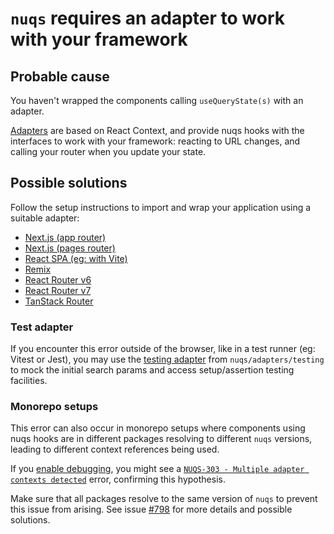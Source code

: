 # `nuqs` requires an adapter to work with your framework

## Probable cause

You haven't wrapped the components calling `useQueryState(s)` with
an adapter.

[Adapters](https://nuqs.dev/docs/adapters) are based on React Context,
and provide nuqs hooks with the interfaces to work with your framework:
reacting to URL changes, and calling your router when you update your state.

## Possible solutions

Follow the setup instructions to import and wrap your application
using a suitable adapter:

- [Next.js (app router)](https://nuqs.dev/docs/adapters#nextjs-app-router)
- [Next.js (pages router)](https://nuqs.dev/docs/adapters#nextjs-pages-router)
- [React SPA (eg: with Vite)](https://nuqs.dev/docs/adapters#react-spa)
- [Remix](https://nuqs.dev/docs/adapters#remix)
- [React Router v6](https://nuqs.dev/docs/adapters#react-router-v6)
- [React Router v7](https://nuqs.dev/docs/adapters#react-router-v7)
- [TanStack Router](https://nuqs.dev/docs/adapters#tanstack-router)

### Test adapter

If you encounter this error outside of the browser, like in a test
runner (eg: Vitest or Jest), you may use the [testing adapter](https://nuqs.dev/docs/testing)
from `nuqs/adapters/testing` to mock the initial search params and access
setup/assertion testing facilities.

### Monorepo setups

This error can also occur in monorepo setups where components using nuqs hooks
are in different packages resolving to different `nuqs` versions,
leading to different context references being used.

If you [enable debugging](https://nuqs.dev/docs/debugging), you might see a
[`NUQS-303 - Multiple adapter contexts detected`](./NUQS-303.md) error, confirming
this hypothesis.

Make sure that all packages resolve to the same version
of `nuqs` to prevent this issue from arising. See issue
[#798](https://github.com/47ng/nuqs/issues/798) for more details and
possible solutions.
